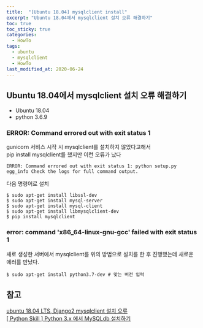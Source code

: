 ```yaml
---
title:  "[Ubuntu 18.04] mysqlclient install"
excerpt: "Ubuntu 18.04에서 mysqlclient 설치 오류 해결하기"
toc: true
toc_sticky: true
categories:
  - HowTo
tags:
  - ubuntu
  - mysqlclient
  - HowTo
last_modified_at: 2020-06-24
---
```

## Ubuntu 18.04에서 mysqlclient 설치 오류 해결하기  
* Ubuntu 18.04  
* python 3.6.9  


### ERROR: Command errored out with exit status 1
gunicorn 서비스 시작 시 mysqlclient를 설치하지 않았다고해서  
pip install mysqlclient를 했지만 이런 오류가 났다  
```
ERROR: Command errored out with exit status 1: python setup.py egg_info Check the logs for full command output.
```


다음 명령어로 설치
```
$ sudo apt-get install libssl-dev
$ sudo apt-get install mysql-server
$ sudo apt-get install mysql-client
$ sudo apt-get install libmysqlclient-dev
$ pip install mysqlclient
```


### error: command 'x86_64-linux-gnu-gcc' failed with exit status 1  
새로 생성한 서버에서 mysqlclient를 위의 방법으로 설치를 한 후 진행했는데 새로운 에러를 만났다.  
```
$ sudo apt-get install python3.7-dev # 맞는 버전 입력
```


## 참고
[ubuntu 18.04 LTS, Django2 mysqlclient 설치 오류](https://blog.boxcorea.com/wp/archives/2702)  
[[ Python Skill ] Python 3.x 에서 MySQLdb 설치하기](https://potensj.tistory.com/107)